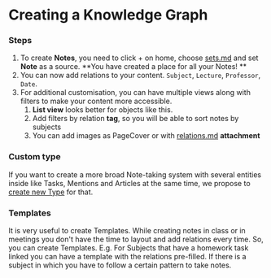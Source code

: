 # Creating a Knowledge Graph

### Steps



1. To create **Notes**, you need to click + on home, choose [sets.md](../fundamentals/sets.md "mention") and set **Note** as a source. **You have created a place for all your Notes! **
2. &#x20;You can now add relations to your content. `Subject`, `Lecture`, `Professor`, `Date`.
3. For additional customisation, you can have multiple views along with filters to make your content more accessible.&#x20;
   1. **List view** looks better for objects like this.
   2. Add filters by relation **tag**, so you will be able to sort notes by subjects
   3. You can add images as PageCover or with [relations.md](../fundamentals/relations.md "mention") **attachment**

### Custom type

If you want to create a more broad Note-taking system with several entities inside like Tasks, Mentions and Articles at the same time, we propose to[ create new Type](https://doc.anytype.io/intro/fundamentals/type#creating-types) for that.

### Templates

It is very useful to create Templates. While creating notes in class or in meetings you don't have the time to layout and add relations every time. So, you can create Templates. E.g. For Subjects that have a homework task linked you can have a template with the relations pre-filled. If there is a subject in which you have to follow a certain pattern to take notes.
